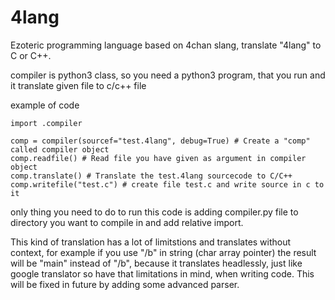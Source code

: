 # 4lang
Ezoteric programming language based on 4chan slang, translate "4lang" to C or C++.

compiler is python3 class, so you need a python3 program, that you run and it translate given file to c/c++ file

example of code

``` python3
import .compiler

comp = compiler(sourcef="test.4lang", debug=True) # Create a "comp" called compiler object
comp.readfile() # Read file you have given as argument in compiler object
comp.translate() # Translate the test.4lang sourcecode to C/C++
comp.writefile("test.c") # create file test.c and write source in c to it
```

only thing you need to do to run this code is adding compiler.py file to directory you want to compile in and add relative import.

This kind of translation has a lot of limitstions and translates without context, for example if you use "/b" in string (char array pointer) the result will be "main" instead of "/b", because it translates headlessly, just like google translator so have that limitations in mind, when writing code. This will be fixed in future by adding some advanced parser. 
